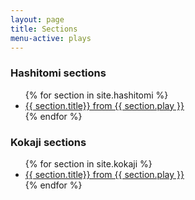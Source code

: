 ```yaml
---
layout: page
title: Sections
menu-active: plays
---
```


<h3>Hashitomi sections</h3>
<ul class="section-list">
  {% for section in site.hashitomi %}
    <li class="section-list-item">
      <a href="{{ section.url }}">{{ section.title}} from {{ section.play }}</a>
    </li>
  {% endfor %}
</ul>

<h3>Kokaji sections</h3>
<ul class="section-list">
  {% for section in site.kokaji %}
    <li class="section-list-item">
      <a href="{{ section.url }}">{{ section.title}} from {{ section.play }}</a>
    </li>
  {% endfor %}
</ul>
